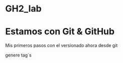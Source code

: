 # GH2_lab
<h1> Estamos con Git & GitHub </h1>
Mis primeros pasos con el versionado ahora  desde git </p>
genere tag´s </p>

